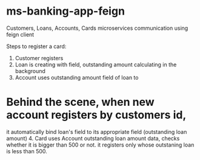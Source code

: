 # ms-banking-app-feign
Customers, Loans, Accounts, Cards microservices communication using feign client 

Steps to register a card:
1. Customer registers 
2. Loan is creating with field, outstanding amount calculating in the background
3. Account uses outstanding amount field of loan to
#  Behind the scene, when new account registers by customers id, 
   it automatically bind loan's field to its appropriate field (outstanding loan amount)
4. Card uses Account outstanding loan amount data, checks whether it is bigger than 500 or not.
   it registers only whose outstaning loan is less than 500.

